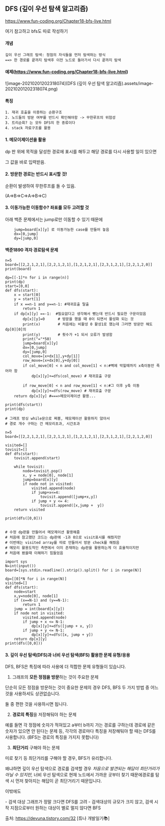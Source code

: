 ## DFS (깊이 우선 탐색 알고리즘)

https://www.fun-coding.org/Chapter18-bfs-live.html

여기 참고하고 bfs도 따로 작성하기

#### 개념

```
깊이 우선 그래프 탐색: 정점의 자식들을 먼저 탐색하는 방식
==> 한 경로를 끝까지 탐색후 이전 노드로 돌아가서 다시 끝까지 탐색
```

#### 예제(https://www.fun-coding.org/Chapter18-bfs-live.html)

![image-20210201202318074](DFS (깊이 우선 탐색 알고리즘).assets/image-20210201202318074.png)

#### 특징

```
1. 재귀 호출을 이용하는 순환구조
2. 노드들의 방문 여부를 반드시 확인해야함 -> 무한루프의 위험성
3. 트리순회? 는 모두 DFS의 한 종류이다 
4. stack 자료구조를 활용
```



#### 1. 메모이제이션을 활용

dp 판 위에 목적을 달성한 경로에 표시를 해두고 해당 경로를 다시 사용할 일이 있으면

그 값을 바로 입력받음.

#### 2. 방문한 경로는 반드시 표시할 것!

순환이 발생하여 무한루프를 돌 수 있음.

(A=>B=>C=>A=>B=>C)

#### 3. 이동가능한 이동함수? 좌표를 모두 고려할 것

아래 백준 문제에서는 jump로만 이동할 수 있기 때문에

        jump=board[x][y] 로 이동가능한 case를 만들어 놓음
        dx=[0,jump]
        dy=[jump,0]


#### 백준1890 격자 경로탐색 문제

```
n=5
board=[[2,2,1,2,1],[2,2,1,2,1],[1,2,1,2,1],[2,3,1,2,1],[2,2,1,2,0]]
print(board)

dp=[[-1]*n for i in range(n)]
print(dp)
start=[0,0]
def dfs(start):
    x = start[0]
    y = start[1]
    if x ==n-1 and y==n-1: #재귀호출 탈출
        return 1
    if dp[x][y] ==-1:  #필요없다고 생각해서 뺐는데 반드시 필요한 구문이었음
        dp[x][y]=0		# 방문을 했을 때 0이 되면서 활성화 되는 것		
        print(x)		# 처음에는 비활성 0 활성1로 했는데 그러면 방문만 해도 dp[0][0]의
        print(y)		# 횟수가 +1 되서 오류가 발생함
        print("="*50)
        jump=board[x][y]
        dx=[0,jump]
        dy=[jump,0]
        col_move=[x+dx[1],y+dy[1]]
        row_move=[x+dx[0],y+dy[0]]
        if col_move[0] < n and col_move[1] < n:#벽에 막힐때까지 x축이동만 죽어라 함
            dp[x][y]+=dfs(col_move) # 재귀호출 구문

        if row_move[0] < n and row_move[1] < n:#그 이후 y축 이동
            dp[x][y]+=dfs(row_move) # 재귀호출 구문
    return dp[x][y] #===>메모이제이션 활용... 

print(dfs(start))
print(dp)
```



```
# 그래프 방싱 while문으로 짜봄, 메모제이션 활용하지 않아서
# 경로 개수 구하는 건 메모리초과, 시간초과

n=5
board=[[2,2,1,2,1],[2,2,1,2,1],[1,2,1,2,1],[2,3,1,2,1],[2,2,1,2,0]]

visited=[]
tovisit=[]
def dfs(start):
    tovisit.append(start)

    while tovisit:
        node=tovisit.pop()
        x, y = node[0], node[1]
        jump=board[x][y]
        if node not in visited:
            visited.append(node)
            if jump+x<=4:
                tovisit.append([jump+x,y])
            if jump + y <= 4:
                tovisit.append([x,jump +  y])
    return visited

print(dfs([0,0]))


# 수정 dp판을 만들어서 메모제이션 활용해줌
# 처음에 참고했던 코드는 dp판에 -1과 0으로 visit표시를 해줬지만
# 이번에는 visited array를 따로 만들어서 방문 check를 해줬음
# 메모리 활용도적인 측면에서 이미 존재하는 dp판을 활용하는게 더 효율적이지만
# 처음에 봤을때 이해하기 힘들었음

import sys
N=int(input())
board=[sys.stdin.readline().strip().split() for i in range(N)]

dp=[[0]*N for i in range(N)]
visited=[]
def dfs(start):
    node=start
    x,y=node[0], node[1]
    if (x==N-1) and (y==N-1):
        return 1
    jump = int(board[x][y])
    if node not in visited:
        visited.append(node)
        if jump + x <= N-1:
            dp[x][y]+=dfs([jump + x, y])
        if jump + y <= N-1:
            dp[x][y]+=dfs([x, jump + y])
    return dp[x][y]
print(dfs([0,0]))
```





#### **3. 깊이 우선 탐색(DFS)과 너비 우선 탐색(BFS) 활용한 문제 유형/응용**

DFS, BFS은 특징에 따라 사용에 더 적합한 문제 유형들이 있습니다.



1) 그래프의 **모든 정점을 방문**하는 것이 주요한 문제

단순히 모든 정점을 방문하는 것이 중요한 문제의 경우 DFS, BFS 두 가지 방법 중 어느 것을 사용하셔도 상관없습니다.

둘 중 편한 것을 사용하시면 됩니다.



2) **경로의 특징**을 저장해둬야 하는 문제

예를 들면 각 정점에 숫자가 적혀있고 a부터 b까지 가는 경로를 구하는데 경로에 같은 숫자가 있으면 안 된다는 문제 등, 각각의 경로마다 특징을 저장해둬야 할 때는 DFS를 사용합니다. (BFS는 경로의 특징을 가지지 못합니다)

 

3) **최단거리** 구해야 하는 문제

미로 찾기 등 최단거리를 구해야 할 경우, BFS가 유리합니다.

왜냐하면 깊이 우선 탐색으로 경로를 검색할 경우 *처음으로 발견되는 해답이 최단거리가 아닐 수 있지만,* 
너비 우선 탐색으로 현재 노드에서 가까운 곳부터 찾기 때문에경로를 탐색 시 먼저 찾아지는 해답이 곧 최단거리기 때문입니다.

 

이밖에도 

\- 검색 대상 그래프가 정말 크다면 DFS를 고려
\- 검색대상의 규모가 크지 않고, 검색 시작 지점으로부터 원하는 대상이 별로 멀지 않다면 BFS



출처: https://devuna.tistory.com/32 [튜나 개발일기📚]